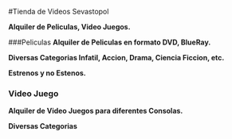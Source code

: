 
#Tienda de Videos Sevastopol

**Alquiler de Peliculas, Video Juegos.**

###Peliculas
**Alquiler de Peliculas en formato DVD, BlueRay.**

**Diversas Categorias Infatil, Accion, Drama, Ciencia Ficcion, etc.**

**Estrenos y no Estenos.**

### Video Juego	
**Alquiler de Video Juegos para diferentes Consolas.**

**Diversas Categorias**



